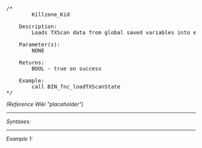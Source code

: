 <pre>/*
		Killzone_Kid

	Description:
		Loads TXScan data from global saved variables into extension

	Parameter(s):
		NONE

	Returns:
		BOOL - true on success
		
	Example:
		call BIN_fnc_loadTXScanState
*/</pre>

*(Reference Wiki "placeholder")*


---
*Syntaxes:*

<!-- [] call `BIN_fnc_loadTXScanState` -->

---
*Example 1:*

<!-- 
```sqf
[] call BIN_fnc_loadTXScanState;
``` -->